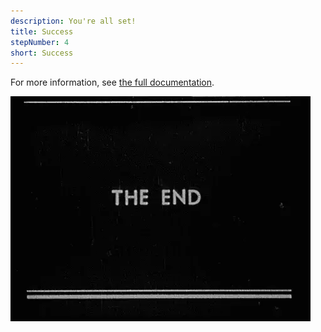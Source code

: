 ```yaml
---
description: You're all set!
title: Success
stepNumber: 4
short: Success
---
```


For more information, see [the full documentation](/docs/).

![end](/images/end.gif)

